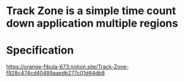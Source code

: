 # Track Zone is a simple time count down application multiple regions

# Specification 
https://orange-fibula-673.notion.site/Track-Zone-f928c474cd40489aaedb277c01d64db8
